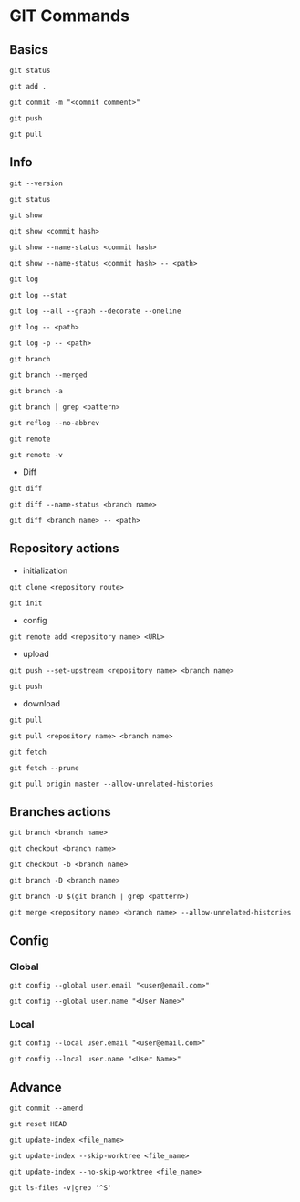 # GIT Commands

## Basics
```
git status
```
```
git add .
```
```
git commit -m "<commit comment>"
```
```
git push
```
```
git pull
```

## Info

```
git --version
```
```
git status
```
```
git show
```
```
git show <commit hash>
```
```
git show --name-status <commit hash>
```
```
git show --name-status <commit hash> -- <path>
```
```
git log
```
```
git log --stat
```
```
git log --all --graph --decorate --oneline
```
```
git log -- <path>
```
```
git log -p -- <path>
```
```
git branch
```
```
git branch --merged
```
```
git branch -a
```
```
git branch | grep <pattern>
```
```
git reflog --no-abbrev
```
```
git remote
```
```
git remote -v
```

- Diff
```
git diff
```
```
git diff --name-status <branch name>
```
```
git diff <branch name> -- <path>
```

## Repository actions

- initialization
```
git clone <repository route>
```
```
git init
```
- config
```
git remote add <repository name> <URL>
```
- upload
```
git push --set-upstream <repository name> <branch name>
```
```
git push
```
- download
```
git pull
```
```
git pull <repository name> <branch name>
```
```
git fetch
```
```
git fetch --prune
```
```
git pull origin master --allow-unrelated-histories
```

## Branches actions

```
git branch <branch name>
```
```
git checkout <branch name>
```
```
git checkout -b <branch name>
```
```
git branch -D <branch name>
```
```
git branch -D $(git branch | grep <pattern>)
```
```
git merge <repository name> <branch name> --allow-unrelated-histories
```

## Config

### Global

```
git config --global user.email "<user@email.com>"
```
```
git config --global user.name "<User Name>"
```

### Local

```
git config --local user.email "<user@email.com>"
```
```
git config --local user.name "<User Name>"
```

## Advance
```
git commit --amend
```
```
git reset HEAD
```
```
git update-index <file_name>
```
```
git update-index --skip-worktree <file_name>
```
```
git update-index --no-skip-worktree <file_name>
```
```
git ls-files -v|grep '^S'
```